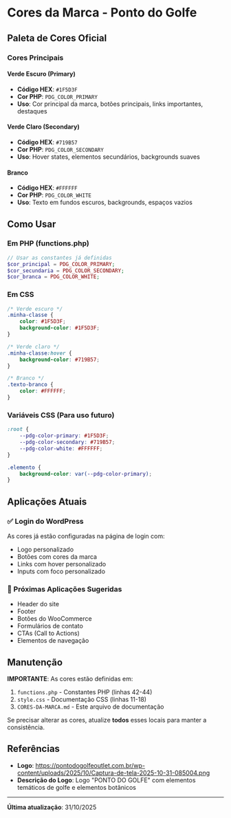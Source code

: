 # Cores da Marca - Ponto do Golfe

## Paleta de Cores Oficial

### Cores Principais

#### Verde Escuro (Primary)
- **Código HEX**: `#1F5D3F`
- **Cor PHP**: `PDG_COLOR_PRIMARY`
- **Uso**: Cor principal da marca, botões principais, links importantes, destaques

#### Verde Claro (Secondary)
- **Código HEX**: `#719B57`
- **Cor PHP**: `PDG_COLOR_SECONDARY`
- **Uso**: Hover states, elementos secundários, backgrounds suaves

#### Branco
- **Código HEX**: `#FFFFFF`
- **Cor PHP**: `PDG_COLOR_WHITE`
- **Uso**: Texto em fundos escuros, backgrounds, espaços vazios

## Como Usar

### Em PHP (functions.php)

```php
// Usar as constantes já definidas
$cor_principal = PDG_COLOR_PRIMARY;
$cor_secundaria = PDG_COLOR_SECONDARY;
$cor_branca = PDG_COLOR_WHITE;
```

### Em CSS

```css
/* Verde escuro */
.minha-classe {
    color: #1F5D3F;
    background-color: #1F5D3F;
}

/* Verde claro */
.minha-classe:hover {
    background-color: #719B57;
}

/* Branco */
.texto-branco {
    color: #FFFFFF;
}
```

### Variáveis CSS (Para uso futuro)

```css
:root {
    --pdg-color-primary: #1F5D3F;
    --pdg-color-secondary: #719B57;
    --pdg-color-white: #FFFFFF;
}

.elemento {
    background-color: var(--pdg-color-primary);
}
```

## Aplicações Atuais

### ✅ Login do WordPress
As cores já estão configuradas na página de login com:
- Logo personalizado
- Botões com cores da marca
- Links com hover personalizado
- Inputs com foco personalizado

### 🎨 Próximas Aplicações Sugeridas
- Header do site
- Footer
- Botões do WooCommerce
- Formulários de contato
- CTAs (Call to Actions)
- Elementos de navegação

## Manutenção

**IMPORTANTE**: As cores estão definidas em:
1. `functions.php` - Constantes PHP (linhas 42-44)
2. `style.css` - Documentação CSS (linhas 11-18)
3. `CORES-DA-MARCA.md` - Este arquivo de documentação

Se precisar alterar as cores, atualize **todos** esses locais para manter a consistência.

## Referências

- **Logo**: https://pontodogolfeoutlet.com.br/wp-content/uploads/2025/10/Captura-de-tela-2025-10-31-085004.png
- **Descrição do Logo**: Logo "PONTO DO GOLFE" com elementos temáticos de golfe e elementos botânicos

---

**Última atualização**: 31/10/2025

